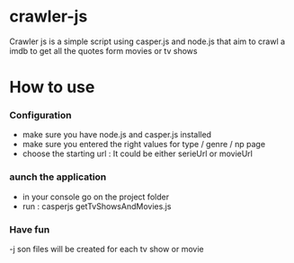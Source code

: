 crawler-js
==========

Crawler js is a simple script using casper.js and node.js that aim to crawl a imdb to get all the quotes form movies or tv shows

# How to use 
### Configuration 
- make sure you have node.js and casper.js installed
- make sure you entered the right values for type / genre / np page 
- choose the starting url : It could be either serieUrl or movieUrl

### aunch the application
- in your console go on the project folder
- run : casperjs getTvShowsAndMovies.js
### Have fun 
-j son files will be created for each tv show or movie 
